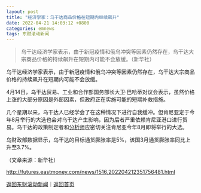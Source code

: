 ```yaml
---
layout: post
title: "经济学家：乌干达商品价格在短期内继续飙升"
date: 2022-04-21 14:03:12 +0800
categories: emnews
tags: 东财滚动新闻
---
```

> 乌干达经济学家表示，由于新冠疫情和俄乌冲突等因素仍然存在，乌干达大宗商品价格的持续飙升在短期内可能不会放缓。（新华社）

<p>乌干达经济学家表示，由于新冠疫情和俄乌冲突等因素仍然存在，乌干达大宗商品价格的持续飙升在短期内可能不会放缓。</p><p>4月14日，乌干达贸易、工业和合作部国务部长大卫·巴哈蒂对议会表示，虽然价格上涨的大部分原因是外部因素，但政府正在实施可能的短期补救措施。</p><p>几个星期以来，乌干达人已经学会了在这种情况下进行自我缓冲。但肯尼亚定于今年8月举行的大选也会对乌干达产生影响，因为后者严重依赖肯尼亚港口进行贸易。乌干达的政策制定者和<span id="Info.3224"><a href="http://data.eastmoney.com/invest/invest/default.html" class="infokey">分析师</a></span>应密切关注肯尼亚今年8月即将举行的大选。</p><p>乌财政部数据显示，乌干达的目标通货膨胀率是5%，该国3月通货膨胀率同比上升至3.7%。</p><p class="em_media">（文章来源：新华社）</p>

<http://futures.eastmoney.com/news/1516,202204212351756481.html>

[返回东财滚动新闻](//finews.withounder.com/emnews/)｜[返回首页](//finews.withounder.com/)
